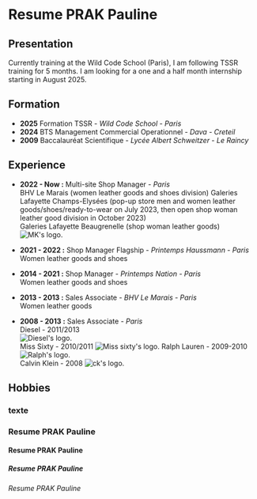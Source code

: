  # **Resume PRAK Pauline**
 ## Presentation
Currently training at the Wild Code School (Paris), I am following TSSR training for 5 months. 
I am looking for a one and a half month internship starting in August 2025. 
 
 ## Formation
 
- __2025__ Formation TSSR - _Wild Code School - Paris_  
- __2024__ BTS Management Commercial Operationnel - _Dava - Creteil_   
- __2009__ Baccalauréat Scientifique - _Lycée Albert Schweitzer - Le Raincy_  

 
 ## Experience
 
- __2022 - Now :__ Multi-site Shop Manager - _Paris_  
BHV Le Marais (women leather goods and shoes division) 
Galeries Lafayette Champs-Elysées (pop-up store men and women leather goods/shoes/ready-to-wear on July 2023, then open shop woman leather good division in October 2023)   
Galeries Lafayette Beaugrenelle (shop woman leather goods)
![MK's logo.](https://github.com/ppauline25/pictures/blob/4a71f67df75f42c3f786349c6886bbb025747ce4/MK.png)

- __2021 - 2022 :__ Shop Manager Flagship - _Printemps Haussmann - Paris_  
Women leather goods and shoes 

- __2014 - 2021 :__ Shop Manager - _Printemps Nation - Paris_  
Women leather goods and shoes 

- __2013 - 2013 :__ Sales Associate - _BHV Le Marais - Paris_  
Women leather goods

- __2008 - 2013 :__ Sales Associate - _Paris_  
Diesel - 2011/2013  
![Diesel's logo.](https://github.com/ppauline25/pictures/blob/4a71f67df75f42c3f786349c6886bbb025747ce4/Diesel.png)  
Miss Sixty - 2010/2011
![Miss sixty's logo.](https://github.com/ppauline25/pictures/blob/4a71f67df75f42c3f786349c6886bbb025747ce4/Miss%20sixty.png)
Ralph Lauren - 2009-2010  
![Ralph's logo.](https://github.com/ppauline25/pictures/blob/4a71f67df75f42c3f786349c6886bbb025747ce4/Ralph.png)  
Calvin Klein - 2008
![ck's logo.](https://github.com/ppauline25/pictures/blob/4a71f67df75f42c3f786349c6886bbb025747ce4/CK.png)

   
 ## Hobbies
 ### texte

 ### Resume PRAK Pauline
 #### Resume PRAK Pauline
 ##### Resume PRAK Pauline
 ###### Resume PRAK Pauline 
